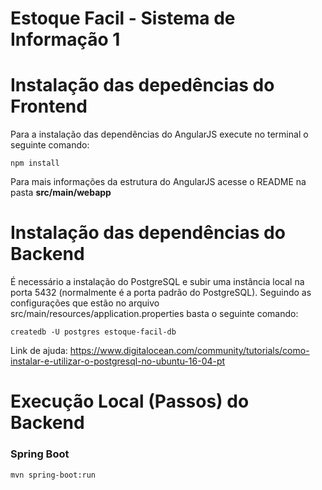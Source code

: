 # Estoque Facil - Sistema de Informação 1

# Instalação das depedências do Frontend
Para a instalação das dependências do AngularJS execute no terminal o seguinte comando:
```
npm install
```
Para mais informações da estrutura do AngularJS acesse o README na pasta **src/main/webapp**

# Instalação das dependências do Backend
É necessário a instalação do PostgreSQL e subir uma instância local na porta 5432 (normalmente é a porta padrão do PostgreSQL). Seguindo as configurações que estão no arquivo src/main/resources/application.properties basta o seguinte comando:

```
createdb -U postgres estoque-facil-db
```
Link de ajuda: https://www.digitalocean.com/community/tutorials/como-instalar-e-utilizar-o-postgresql-no-ubuntu-16-04-pt

# Execução Local (Passos) do Backend
### Spring Boot
```
mvn spring-boot:run
```

 

